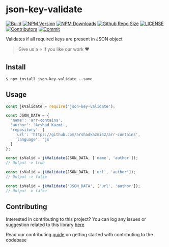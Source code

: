 # json-key-validate

[![Build](https://github.com/arshadkazmi42/json-key-validate/actions/workflows/nodejs.yml/badge.svg)](https://github.com/arshadkazmi42/json-key-validate/actions/workflows/nodejs.yml)
[![NPM Version](https://img.shields.io/npm/v/json-key-validate.svg)](https://www.npmjs.com/package/json-key-validate)
[![NPM Downloads](https://img.shields.io/npm/dt/json-key-validate.svg)](https://www.npmjs.com/package/json-key-validate)
[![Github Repo Size](https://img.shields.io/github/repo-size/arshadkazmi42/json-key-validate.svg)](https://github.com/arshadkazmi42/json-key-validate)
[![LICENSE](https://img.shields.io/npm/l/json-key-validate.svg)](https://github.com/arshadkazmi42/json-key-validate/blob/master/LICENSE)
[![Contributors](https://img.shields.io/github/contributors/arshadkazmi42/json-key-validate.svg)](https://github.com/arshadkazmi42/json-key-validate/graphs/contributors)
[![Commit](https://img.shields.io/github/last-commit/arshadkazmi42/json-key-validate.svg)](https://github.com/arshadkazmi42/json-key-validate/commits/master)

Validates if all required keys are present in JSON object

> Give us a :star: if you like our work :heart:

## Install

```
$ npm install json-key-validate --save
```

## Usage

```javascript
const jkValidate = require('json-key-validate');

const JSON_DATA = {
  'name': 'arr-contains',
  'author': 'Arshad Kazmi',
  'repository': {
    'url': 'https://github.com/arshadkazmi42/arr-contains',
    'language': 'js'
  }
};

const isValid = jkValidate(JSON_DATA, ['name', 'author']);
// Output -> true

const isValid = jkValidate(JSON_DATA, ['url', 'author']);
// Output -> false

const isValid = jkValidate('JSON_DATA', ['url', 'author']);
// Output -> false
```

## Contributing

Interested in contributing to this project?
You can log any issues or suggestion related to this library [here](https://github.com/arshadkazmi42/json-key-validate/issues/new)

Read our contributing [guide](CONTRIBUTING.md) on getting started with contributing to the codebase

